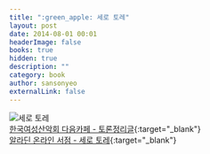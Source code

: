 ```yaml
---
title: ":green_apple: 세로 토레"
layout: post
date: 2014-08-01 00:01
headerImage: false
books: true
hidden: true
description: ""
category: book
author: sansonyeo
externalLink: false
---
```

![세로 토레](https://image.aladin.co.kr/product/4466/40/cover500/8996745502_1.jpg)
<br>[한국여성산악회 다음카페 - 토론정리글](https://cafe.daum.net/8848kwca/5NO3/141){:target="_blank"}
<br>[알라딘 온라인 서점 - 세로 토레](https://www.aladin.co.kr/shop/wproduct.aspx?ItemId=44664096&start=slayer){:target="_blank"}
